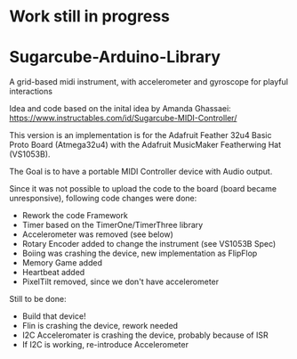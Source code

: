
# Work still in progress


# Sugarcube-Arduino-Library
A grid-based midi instrument, with accelerometer and gyroscope for playful interactions

Idea and code based on the inital idea by Amanda Ghassaei:
https://www.instructables.com/id/Sugarcube-MIDI-Controller/

This version is an implementation is for the Adafruit Feather 32u4 Basic Proto Board (Atmega32u4) 
with the Adafruit MusicMaker Featherwing Hat (VS1053B).


The Goal is to have a portable MIDI Controller device with Audio output.

Since it was not possible to upload the code to the board (board became unresponsive),
following code changes were done: 

- Rework the code Framework
- Timer based on the TimerOne/TimerThree library
- Accelerometer was removed (see below)
- Rotary Encoder added to change the instrument (see VS1053B Spec)
- Boiing was crashing the device, new implementation as FlipFlop
- Memory Game added
- Heartbeat added
- PixelTilt removed, since we don't have accelerometer



Still to be done: 

- Build that device!
- Flin is crashing the device, rework needed
- I2C Acceleromater is crashing the device, probably because of ISR
- If I2C is working, re-introduce Accelerometer




